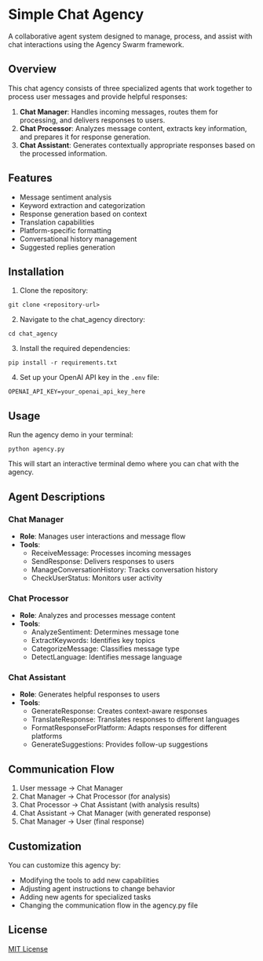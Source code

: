# Simple Chat Agency

A collaborative agent system designed to manage, process, and assist with chat interactions using the Agency Swarm framework.

## Overview

This chat agency consists of three specialized agents that work together to process user messages and provide helpful responses:

1. **Chat Manager**: Handles incoming messages, routes them for processing, and delivers responses to users.
2. **Chat Processor**: Analyzes message content, extracts key information, and prepares it for response generation.
3. **Chat Assistant**: Generates contextually appropriate responses based on the processed information.

## Features

- Message sentiment analysis
- Keyword extraction and categorization
- Response generation based on context
- Translation capabilities
- Platform-specific formatting
- Conversational history management
- Suggested replies generation

## Installation

1. Clone the repository:
```
git clone <repository-url>
```

2. Navigate to the chat_agency directory:
```
cd chat_agency
```

3. Install the required dependencies:
```
pip install -r requirements.txt
```

4. Set up your OpenAI API key in the `.env` file:
```
OPENAI_API_KEY=your_openai_api_key_here
```

## Usage

Run the agency demo in your terminal:

```
python agency.py
```

This will start an interactive terminal demo where you can chat with the agency.

## Agent Descriptions

### Chat Manager
- **Role**: Manages user interactions and message flow
- **Tools**:
  - ReceiveMessage: Processes incoming messages
  - SendResponse: Delivers responses to users
  - ManageConversationHistory: Tracks conversation history
  - CheckUserStatus: Monitors user activity

### Chat Processor
- **Role**: Analyzes and processes message content
- **Tools**:
  - AnalyzeSentiment: Determines message tone
  - ExtractKeywords: Identifies key topics
  - CategorizeMessage: Classifies message type
  - DetectLanguage: Identifies message language

### Chat Assistant
- **Role**: Generates helpful responses to users
- **Tools**:
  - GenerateResponse: Creates context-aware responses
  - TranslateResponse: Translates responses to different languages
  - FormatResponseForPlatform: Adapts responses for different platforms
  - GenerateSuggestions: Provides follow-up suggestions

## Communication Flow

1. User message → Chat Manager
2. Chat Manager → Chat Processor (for analysis)
3. Chat Processor → Chat Assistant (with analysis results)
4. Chat Assistant → Chat Manager (with generated response)
5. Chat Manager → User (final response)

## Customization

You can customize this agency by:
- Modifying the tools to add new capabilities
- Adjusting agent instructions to change behavior
- Adding new agents for specialized tasks
- Changing the communication flow in the agency.py file

## License

[MIT License](LICENSE) 